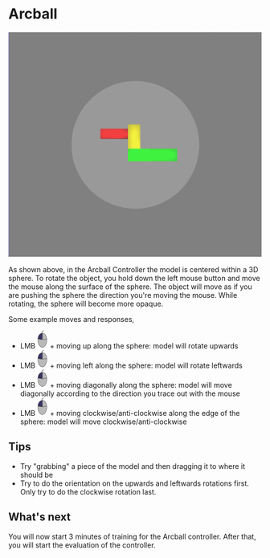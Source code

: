 # Arcball

![Screenshot showing the Arcball Controller](images/arcball.png)

As shown above, in the Arcball Controller the model is centered within a 3D sphere. To rotate the object, you hold down the left mouse button and move the mouse along the surface of the sphere. The object will move as if you are pushing the sphere the direction you're moving the mouse. While rotating, the sphere will become more opaque.

Some example moves and responses,

- <span class="instruction">LMB ![Left Mouse Button](images/LMB_click.png) + moving up along the sphere</span>: model will rotate upwards
- <span class="instruction">LMB ![Left Mouse Button](images/LMB_click.png) + moving left along the sphere</span>: model will rotate leftwards
- <span class="instruction">LMB ![Left Mouse Button](images/LMB_click.png) + moving diagonally along the sphere</span>: model will move diagonally according to the direction you trace out with the mouse
- <span class="instruction">LMB ![Left Mouse Button](images/LMB_click.png) + moving clockwise/anti-clockwise along the edge of the sphere</span>: model will move clockwise/anti-clockwise

## Tips

- Try "grabbing" a piece of the model and then dragging it to where it should be
- Try to do the orientation on the upwards and leftwards rotations first. Only try to do the clockwise rotation last.

## What's next

You will now start 3 minutes of training for the Arcball controller. After that, you will start the evaluation of the controller.
